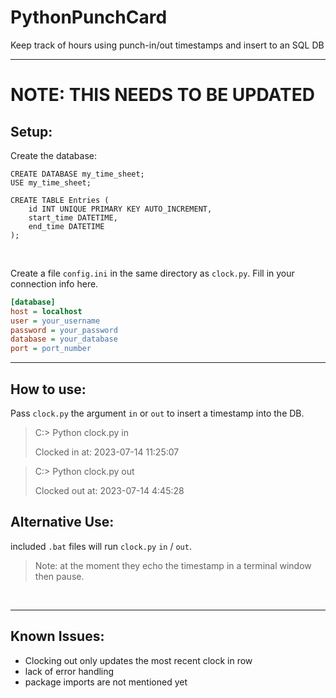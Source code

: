 # PythonPunchCard
Keep track of hours using punch-in/out timestamps and insert to an SQL DB
<hr>

# NOTE: THIS NEEDS TO BE UPDATED

## Setup:


Create the database:
```MySQL
CREATE DATABASE my_time_sheet;
USE my_time_sheet;

CREATE TABLE Entries (
    id INT UNIQUE PRIMARY KEY AUTO_INCREMENT,
    start_time DATETIME,
    end_time DATETIME
);
```
<br>

Create a file `config.ini` in the same directory as `clock.py`. Fill in your connection info here.

```ini
[database]
host = localhost
user = your_username
password = your_password
database = your_database
port = port_number
```
<hr>

## How to use:
Pass `clock.py` the argument `in` or `out` to insert a timestamp into the DB.

> C:\> Python clock.py in
> 
>Clocked in at: 2023-07-14 11:25:07


> C:\> Python clock.py out
> 
> Clocked out at: 2023-07-14 4:45:28

## Alternative Use:
included `.bat` files will run `clock.py` `in` / `out`.

> Note: at the moment they echo the timestamp in a terminal window then pause. 


<br>
<hr>

## Known Issues:
* Clocking out only updates the most recent clock in row
* lack of error handling
* package imports are not mentioned yet
